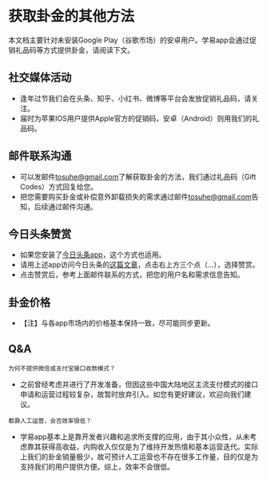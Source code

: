 # 获取卦金的其他方法

本文档主要针对未安装Google Play（谷歌市场）的安卓用户。学易app会通过促销礼品码等方式提供卦金，请阅读下文。

## 社交媒体活动

- 逢年过节我们会在头条、知乎、小红书、微博等平台会发放促销礼品码，请关注。
- 届时为苹果IOS用户提供Apple官方的促销码，安卓（Android）则用我们的礼品码。

## 邮件联系沟通

- 可以发邮件<tosuhe@gmail.com>了解获取卦金的方法，我们通过礼品码（Gift Codes）方式回复给您。
- 把您需要购买卦金或补偿意外卸载损失的需求通过邮件<tosuhe@gmail.com>告知，后续通过邮件沟通。

## 今日头条赞赏

- 如果您安装了[今日头条app](https://app.toutiao.com/news_article/)，这个方式也适用。
- 请用上述app访问今日头条的[这篇文章](https://www.toutiao.com/article/7212792079200633376/)，点击右上方三个点（...），选择赞赏。
- 点击赞赏后，参考上面邮件联系的方式，把您的用户名和需求信息告知。

## 卦金价格

- 【注】与各app市场内的价格基本保持一致，尽可能同步更新。

## Q&A

```
为何不提供微信或支付宝接口收款模式？
```

- 之前曾经考虑并进行了开发准备，但因这些中国大陆地区主流支付模式的接口申请和运营过程较复杂，故暂时放弃引入。如您有更好建议，欢迎向我们建议。

```
都靠人工运营，会否效率很低？
```

- 学易app基本上是靠开发者兴趣和追求所支撑的应用，由于其小众性，从未考虑靠其获得高收益，内购收入仅仅是为了维持开发热情和基本运营迭代。实际上我们的卦金销量极少，故可预计人工运营也不存在很多工作量，目的仅是为支持我们的用户提供方便。综上，效率不会很低。
